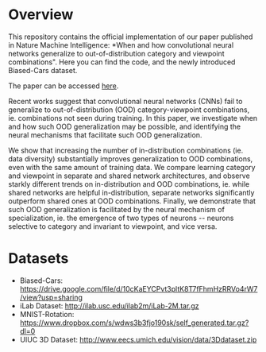 # Overview
This repository contains the official implementation of our paper published in Nature Machine Intelligence: *When and how convolutional neural networks generalize to out-of-distribution category and viewpoint combinations". Here you can find the code, and the newly introduced Biased-Cars dataset.

The paper can be accessed [here](https://arxiv.org/abs/2007.08032).

Recent works suggest that convolutional neural networks (CNNs) fail to generalize to out-of-distribution (OOD) category-viewpoint combinations, ie. combinations not seen during training. In this paper, we investigate when and how such OOD generalization may be possible, and identifying the neural mechanisms that facilitate such OOD generalization.

We show that increasing the number of in-distribution combinations (ie. data diversity) substantially improves generalization to OOD combinations, even with the same amount of training data. We compare learning category and viewpoint in separate and shared network architectures, and observe starkly different trends on in-distribution and OOD combinations, ie. while shared networks are helpful in-distribution, separate networks significantly outperform shared ones at OOD combinations. Finally, we demonstrate that such OOD generalization is facilitated by the neural mechanism of specialization, ie. the emergence of two types of neurons -- neurons selective to category and invariant to viewpoint, and vice versa.


# Datasets

- Biased-Cars: https://drive.google.com/file/d/10cKaEYCPvt3pltK8T7fFhmHzRRVo4rW7/view?usp=sharing
- iLab Dataset: http://ilab.usc.edu/ilab2m/iLab-2M.tar.gz
- MNIST-Rotation: https://www.dropbox.com/s/wdws3b3fjo190sk/self_generated.tar.gz?dl=0
- UIUC 3D Dataset: http://www.eecs.umich.edu/vision/data/3Ddataset.zip
